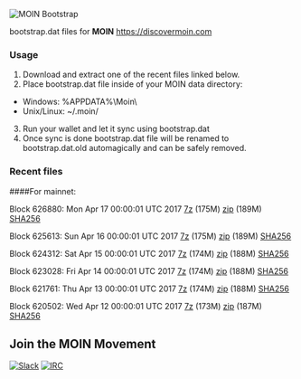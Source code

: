 ![MOIN Bootstrap](https://i.imgur.com/KjM1jMp.jpg)

bootstrap.dat files for **MOIN** https://discovermoin.com

### Usage

1. Download and extract one of the recent files linked below.
2. Place bootstrap.dat file inside of your MOIN data directory:
 - Windows: %APPDATA%\Moin\
 - Unix/Linux: ~/.moin/
3. Run your wallet and let it sync using bootstrap.dat
4. Once sync is done bootstrap.dat file will be renamed to bootstrap.dat.old automagically and can be safely removed.


### Recent files

####For mainnet:

Block 626880: Mon Apr 17 00:00:01 UTC 2017 [7z](https://transfer.sh/AQlgI/bootstrap.dat.20170417.7z) (175M) [zip](https://transfer.sh/MKjys/bootstrap.dat.20170417.zip) (189M) [SHA256](https://transfer.sh/fjzCY/sha256.txt)

Block 625613: Sun Apr 16 00:00:01 UTC 2017 [7z](https://transfer.sh/cnCdY/bootstrap.dat.20170416.7z) (175M) [zip](https://transfer.sh/bYyf6/bootstrap.dat.20170416.zip) (189M) [SHA256](https://transfer.sh/d11Uv/sha256.txt)

Block 624312: Sat Apr 15 00:00:01 UTC 2017 [7z](https://transfer.sh/LDWtz/bootstrap.dat.20170415.7z) (174M) [zip](https://transfer.sh/nvVk3/bootstrap.dat.20170415.zip) (188M) [SHA256](https://transfer.sh/iI0a8/sha256.txt)

Block 623028: Fri Apr 14 00:00:01 UTC 2017 [7z](https://transfer.sh/4I90y/bootstrap.dat.20170414.7z) (174M) [zip](https://transfer.sh/1yC10/bootstrap.dat.20170414.zip) (188M) [SHA256](https://transfer.sh/QiBSS/sha256.txt)

Block 621761: Thu Apr 13 00:00:01 UTC 2017 [7z](https://transfer.sh/14qrCg/bootstrap.dat.20170413.7z) (174M) [zip](https://transfer.sh/5kgPz/bootstrap.dat.20170413.zip) (188M) [SHA256](https://transfer.sh/fqvve/sha256.txt)

Block 620502: Wed Apr 12 00:00:01 UTC 2017 [7z](https://transfer.sh/cZfvi/bootstrap.dat.20170412.7z) (173M) [zip](https://transfer.sh/10EJrc/bootstrap.dat.20170412.zip) (187M) [SHA256](https://transfer.sh/wmgxu/sha256.txt)

## Join the MOIN Movement

[![Slack](https://i.imgur.com/Xy0IEJN.png)](https://discovermoin.herokuapp.com)
[![IRC](http://i.imgur.com/amUnKGQ.png)](https://kiwiirc.com/client/irc.freenode.net/#moin-crypto)
